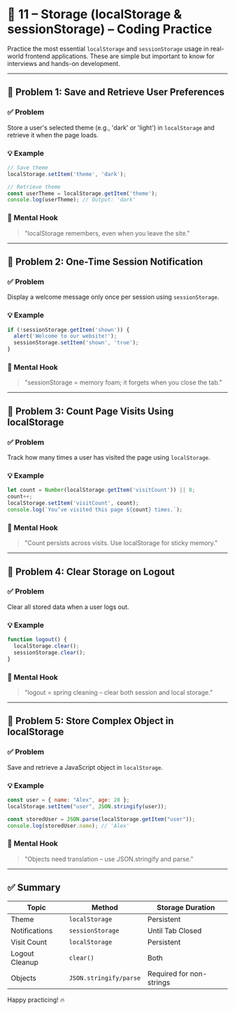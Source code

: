 
# 🧠 11 – Storage (localStorage & sessionStorage) – Coding Practice

Practice the most essential `localStorage` and `sessionStorage` usage in real-world frontend applications. These are simple but important to know for interviews and hands-on development.

---

## 🧪 Problem 1: Save and Retrieve User Preferences

### ✅ Problem
Store a user's selected theme (e.g., 'dark' or 'light') in `localStorage` and retrieve it when the page loads.

### 💡 Example
```js
// Save theme
localStorage.setItem('theme', 'dark');

// Retrieve theme
const userTheme = localStorage.getItem('theme');
console.log(userTheme); // Output: 'dark'
```

### 🧠 Mental Hook
> "localStorage remembers, even when you leave the site."

---

## 🧪 Problem 2: One-Time Session Notification

### ✅ Problem
Display a welcome message only once per session using `sessionStorage`.

### 💡 Example
```js
if (!sessionStorage.getItem('shown')) {
  alert('Welcome to our website!');
  sessionStorage.setItem('shown', 'true');
}
```

### 🧠 Mental Hook
> "sessionStorage = memory foam; it forgets when you close the tab."

---

## 🧪 Problem 3: Count Page Visits Using localStorage

### ✅ Problem
Track how many times a user has visited the page using `localStorage`.

### 💡 Example
```js
let count = Number(localStorage.getItem('visitCount')) || 0;
count++;
localStorage.setItem('visitCount', count);
console.log(`You’ve visited this page ${count} times.`);
```

### 🧠 Mental Hook
> "Count persists across visits. Use localStorage for sticky memory."

---

## 🧪 Problem 4: Clear Storage on Logout

### ✅ Problem
Clear all stored data when a user logs out.

### 💡 Example
```js
function logout() {
  localStorage.clear();
  sessionStorage.clear();
}
```

### 🧠 Mental Hook
> "logout = spring cleaning – clear both session and local storage."

---

## 🧪 Problem 5: Store Complex Object in localStorage

### ✅ Problem
Save and retrieve a JavaScript object in `localStorage`.

### 💡 Example
```js
const user = { name: "Alex", age: 28 };
localStorage.setItem("user", JSON.stringify(user));

const storedUser = JSON.parse(localStorage.getItem("user"));
console.log(storedUser.name); // 'Alex'
```

### 🧠 Mental Hook
> "Objects need translation – use JSON.stringify and parse."

---

## ✅ Summary

| Topic | Method | Storage Duration |
|-------|--------|------------------|
| Theme | `localStorage` | Persistent |
| Notifications | `sessionStorage` | Until Tab Closed |
| Visit Count | `localStorage` | Persistent |
| Logout Cleanup | `clear()` | Both |
| Objects | `JSON.stringify/parse` | Required for non-strings |

Happy practicing! 🔥
